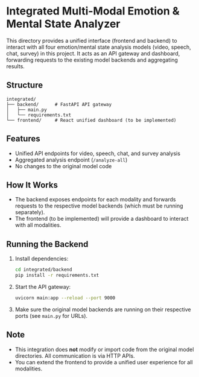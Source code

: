 # Integrated Multi-Modal Emotion & Mental State Analyzer

This directory provides a unified interface (frontend and backend) to interact with all four emotion/mental state analysis models (video, speech, chat, survey) in this project. It acts as an API gateway and dashboard, forwarding requests to the existing model backends and aggregating results.

## Structure

```
integrated/
├── backend/      # FastAPI API gateway
│   ├── main.py
│   └── requirements.txt
└── frontend/     # React unified dashboard (to be implemented)
```

## Features
- Unified API endpoints for video, speech, chat, and survey analysis
- Aggregated analysis endpoint (`/analyze-all`)
- No changes to the original model code

## How It Works
- The backend exposes endpoints for each modality and forwards requests to the respective model backends (which must be running separately).
- The frontend (to be implemented) will provide a dashboard to interact with all modalities.

## Running the Backend

1. Install dependencies:
   ```bash
   cd integrated/backend
   pip install -r requirements.txt
   ```
2. Start the API gateway:
   ```bash
   uvicorn main:app --reload --port 9000
   ```
3. Make sure the original model backends are running on their respective ports (see `main.py` for URLs).

## Note
- This integration does **not** modify or import code from the original model directories. All communication is via HTTP APIs.
- You can extend the frontend to provide a unified user experience for all modalities. 